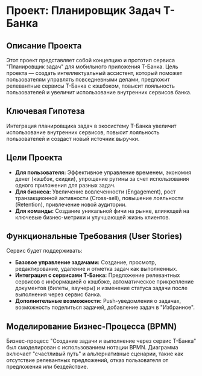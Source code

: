 # Проект: Планировщик Задач Т-Банка

## Описание Проекта

Этот проект представляет собой концепцию и прототип сервиса "Планировщик задач" для мобильного приложения Т-Банка. Цель проекта — создать интеллектуальный ассистент, который поможет пользователям управлять повседневными делами, предложит релевантные сервисы Т-Банка с кэшбэком, повысит лояльность пользователей и увеличит использование внутренних сервисов банка.

## Ключевая Гипотеза

Интеграция планировщика задач в экосистему Т-Банка увеличит использование внутренних сервисов, повысит лояльность пользователей и создаст новый источник выручки.

## Цели Проекта

*   **Для пользователя:** Эффективное управление временем, экономия денег (кэшбэк, скидки), упрощение рутины за счет использования одного приложения для разных задач.
*   **Для бизнеса:** Увеличение вовлеченности (Engagement), рост транзакционной активности (Cross-sell), повышение лояльности (Retention), привлечение новой аудитории.
*   **Для команды:** Создание уникальной фичи на рынке, влияющей на ключевые бизнес-метрики и улучшающей жизнь клиентов.

## Функциональные Требования (User Stories)

Сервис будет поддерживать:

*   **Базовое управление задачами:** Создание, просмотр, редактирование, удаление и отметка задач как выполненных.
*   **Интеграция с сервисами Т-Банка:** Предложение релевантных сервисов с информацией о кэшбэке, автоматическое прикрепление документов (билеты, ваучеры) и изменение статуса задачи после выполнения через сервис банка.
*   **Дополнительные возможности:** Push-уведомления о задачах, возможность поделиться задачей, добавление задач в "Избранное".

## Моделирование Бизнес-Процесса (BPMN)

Бизнес-процесс "Создание задачи и выполнение через сервис Т-Банка" был смоделирован с использованием нотации BPMN. Диаграмма включает "счастливый путь" и альтернативные сценарии, такие как отсутствие релевантных предложений, отказ пользователя от предложения или бездействие.
